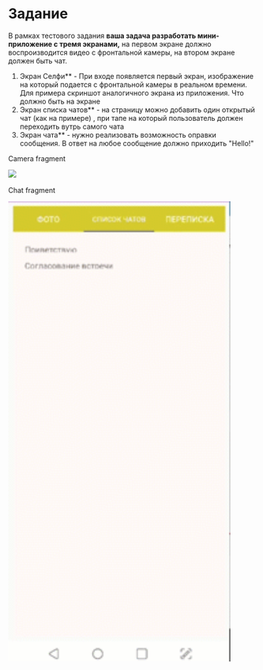 # **Задание**

В рамках тестового задания **ваша задача разработать мини-приложение с тремя  экранами,** на первом экране должно воспроизводится видео с фронтальной камеры, на втором экране должен быть чат.


1. Экран Селфи** - При входе появляется первый экран, изображение на который подается с фронтальной камеры в реальном времени. Для примера скриншот аналогичного экрана из приложения. Что должно быть на экране
2. Экран списка чатов** -  на страницу можно добавить один открытый чат (как на примере) , при тапе на который пользователь должен переходить вутрь самого чата 
3. Экран чата**  - нужно реализовать возможность оправки сообщения. В ответ на любое сообщение должно приходить "Hello!"

Camera fragment

<img src="gif_files/2020-06-17_11-42-23.gif" width="450" />

Chat fragment

<img src="gif_files/2020-06-17_11-43-05.gif" width="450" />
